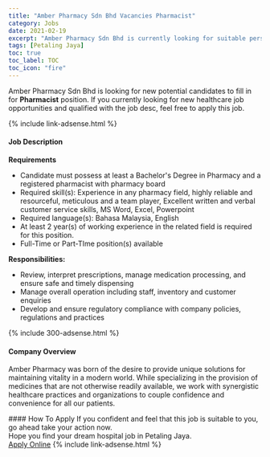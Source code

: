 ```yaml
---
title: "Amber Pharmacy Sdn Bhd Vacancies Pharmacist" 
category: Jobs 
date: 2021-02-19 
excerpt: "Amber Pharmacy Sdn Bhd is currently looking for suitable person to fill in the Pharmacist which positioned at Petaling Jaya" 
tags: [Petaling Jaya] 
toc: true 
toc_label: TOC 
toc_icon: "fire" 
--- 
```


<p>Amber Pharmacy Sdn Bhd is looking for new potential candidates to fill in for <b>Pharmacist</b> position. If you currently looking for new healthcare job opportunities and qualified with the job desc, feel free to apply this job.
</p>{% include link-adsense.html %} 
<div><div><h4>Job Description</h4></div><div><div><span><div><p><strong>Requirements</strong></p><ul><li>Candidate must possess at least a Bachelor's Degree in Pharmacy and a registered pharmacist with pharmacy board</li><li>Required skill(s): Experience in any pharmacy field, highly reliable and resourceful, meticulous and a team player, Excellent written and verbal customer service skills, MS Word, Excel, Powerpoint</li><li>Required language(s): Bahasa Malaysia, English</li><li>At least 2 year(s) of working experience in the related field is required for this position.</li><li>Full-Time or Part-TIme position(s) available</li></ul><p><strong>Responsibilities:</strong></p><ul><li>Review, interpret prescriptions, manage medication processing, and ensure safe and timely dispensing</li><li>Manage overall operation including staff, inventory and customer enquiries</li><li>Develop and ensure regulatory compliance with company policies, regulations and practices</li></ul></div></span></div></div></div> 
{% include 300-adsense.html %} 
<div><div><h4>Company Overview</h4></div><div><div><span><div><p>Amber Pharmacy was born of the desire to provide unique solutions for maintaining vitality in a modern world. While specializing in the provision of medicines that are not otherwise readily available, we work with synergistic healthcare practices and organizations to couple confidence and convenience for all our patients.</p></div></span></div></div></div> 
#### How To Apply 
If you confident and feel that this job is suitable to you, go ahead take your action now. <br/> 
Hope you find your dream hospital job in Petaling Jaya. <br/> 
<a href="https://www.jobstreet.com.my/en/job/pharmacist-4486210?jobId=jobstreet-my-job-4486210" class="btn btn--warning" target="_blank" rel="nofollow noopenner">Apply Online</a> 
{% include link-adsense.html %} 